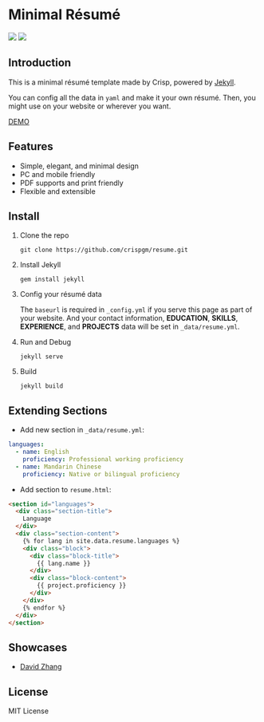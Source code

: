 # Minimal Résumé

![](https://img.shields.io/badge/license-MIT-blue.svg)
![](https://img.shields.io/badge/powered%20by-jekyll-red.svg)

## Introduction

This is a minimal résumé template made by Crisp, powered by [Jekyll](http://jekyllrb.com/).

You can config all the data in `yaml` and make it your own résumé. Then, you might use on your website or wherever you want.

[DEMO](https://crispgm.github.io/resume/resume.html)

## Features

* Simple, elegant, and minimal design
* PC and mobile friendly
* PDF supports and print friendly
* Flexible and extensible

## Install

1. Clone the repo

    ```
    git clone https://github.com/crispgm/resume.git
    ```

2. Install Jekyll

    ```
    gem install jekyll
    ```

3. Config your résumé data

    The `baseurl` is required in `_config.yml` if you serve this page as part of your website. And your contact information, __EDUCATION__, __SKILLS__, __EXPERIENCE__, and __PROJECTS__ data will be set in `_data/resume.yml`.

4. Run and Debug

    ```
    jekyll serve
    ```

5. Build

    ```
    jekyll build
    ```
## Extending Sections

* Add new section in `_data/resume.yml`:

```yaml
languages:
  - name: English
    proficiency: Professional working proficiency
  - name: Mandarin Chinese
    proficiency: Native or bilingual proficiency
```

* Add section to `resume.html`:

```html
<section id="languages">
  <div class="section-title">
    Language
  </div>
  <div class="section-content">
    {% for lang in site.data.resume.languages %}
    <div class="block">
      <div class="block-title">
        {{ lang.name }}
      </div>
      <div class="block-content">
        {{ project.proficiency }}
      </div>
    </div>
    {% endfor %}
  </div>
</section>
```

## Showcases

* [David Zhang](https://crispgm.com/resume/)

## License

MIT License
